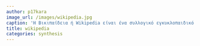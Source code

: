 ```yaml
---
author: p17kara
image_url: /images/wikipedia.jpg
caption: 'Η Βικιπαίδεια ή Wikipedia είναι ένα συλλογικό εγκυκλοπαιδικό εγχείρημα που έχει συσταθεί στο Διαδίκτυο, παγκόσμιο, πολύγλωσσο, που λειτουργεί με την αρχή του wiki.'
title: wikipedia
categories: synthesis
---
```

